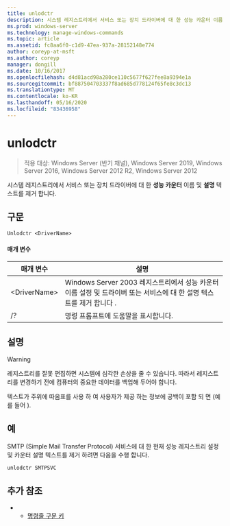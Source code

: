 ```yaml
---
title: unlodctr
description: 시스템 레지스트리에서 서비스 또는 장치 드라이버에 대 한 성능 카운터 이름 및 설명 텍스트를 제거 하는 unlodctr에 대 한 참조 항목
ms.prod: windows-server
ms.technology: manage-windows-commands
ms.topic: article
ms.assetid: fc8aa6f0-c1d9-47ea-937a-28152148e774
author: coreyp-at-msft
ms.author: coreyp
manager: dongill
ms.date: 10/16/2017
ms.openlocfilehash: d4d81acd98a280ce110c5677f627fee8a9394e1a
ms.sourcegitcommit: bf887504703337f8ad685d778124f65fe8c3dc13
ms.translationtype: MT
ms.contentlocale: ko-KR
ms.lasthandoff: 05/16/2020
ms.locfileid: "83436958"
---
```

# <a name="unlodctr"></a>unlodctr

> 적용 대상: Windows Server (반기 채널), Windows Server 2019, Windows Server 2016, Windows Server 2012 R2, Windows Server 2012

시스템 레지스트리에서 서비스 또는 장치 드라이버에 대 한 **성능 카운터** 이름 및 **설명** 텍스트를 제거 합니다.

## <a name="syntax"></a>구문
```
Unlodctr <DriverName>
```
#### <a name="parameters"></a>매개 변수
|매개 변수|설명|
|-------|--------|
|\<DriverName>|Windows Server 2003 레지스트리에서 성능 카운터 이름 설정 및 드라이버 또는 서비스에 대 한 설명 텍스트를 제거 합니다 <DriverName> .|
|/?|명령 프롬프트에 도움말을 표시합니다.|

## <a name="remarks"></a>설명
> [!WARNING]
> 레지스트리를 잘못 편집하면 시스템에 심각한 손상을 줄 수 있습니다. 따라서 레지스트리를 변경하기 전에 컴퓨터의 중요한 데이터를 백업해 두어야 합니다.

텍스트가 주위에 따옴표를 사용 하 여 사용자가 제공 하는 정보에 공백이 포함 되 면 (예를 들어 <DriverName>).

## <a name="examples"></a>예
SMTP (Simple Mail Transfer Protocol) 서비스에 대 한 현재 성능 레지스트리 설정 및 카운터 설명 텍스트를 제거 하려면 다음을 수행 합니다.
```
unlodctr SMTPSVC
```
## <a name="additional-references"></a>추가 참조
-   - [명령줄 구문 키](command-line-syntax-key.md)

